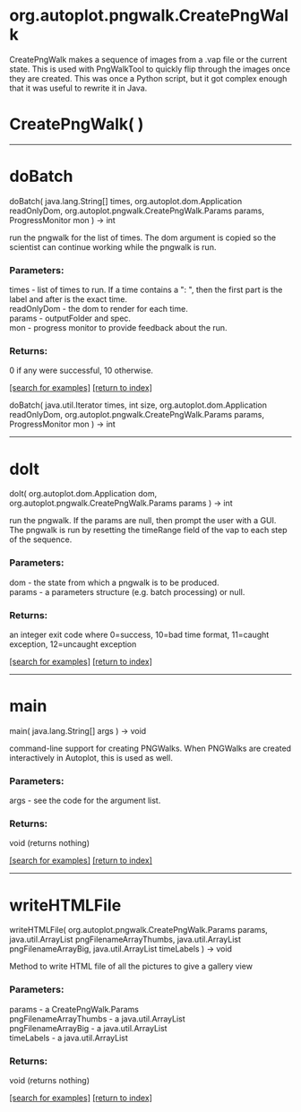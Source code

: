 # org.autoplot.pngwalk.CreatePngWalk

CreatePngWalk makes a sequence of images from a .vap file or the current state.
 This is used with PngWalkTool to quickly flip through the images once they
 are created.  This was once a Python script, but it got complex enough that it was useful to
 rewrite it in Java.

# CreatePngWalk( )


***
<a name="doBatch"></a>
# doBatch
doBatch( java.lang.String[] times, org.autoplot.dom.Application readOnlyDom, org.autoplot.pngwalk.CreatePngWalk.Params params, ProgressMonitor mon ) &rarr; int

run the pngwalk for the list of times.  The dom argument is copied so the
 scientist can continue working while the pngwalk is run.

### Parameters:
times - list of times to run.  If a time contains a ": ", then the first part is the label and after is the exact time.
<br>readOnlyDom - the dom to render for each time.
<br>params - outputFolder and spec.
<br>mon - progress monitor to provide feedback about the run.

### Returns:
0 if any were successful, 10 otherwise.

<a href="https://github.com/autoplot/dev/search?q=doBatch&unscoped_q=doBatch">[search for examples]</a>
<a href="https://github.com/autoplot/documentation/blob/master/javadoc/index-all.md">[return to index]</a>

doBatch( java.util.Iterator times, int size, org.autoplot.dom.Application readOnlyDom, org.autoplot.pngwalk.CreatePngWalk.Params params, ProgressMonitor mon ) &rarr; int<br>
***
<a name="doIt"></a>
# doIt
doIt( org.autoplot.dom.Application dom, org.autoplot.pngwalk.CreatePngWalk.Params params ) &rarr; int

run the pngwalk. If the params are null, then prompt the user with a GUI.
 The pngwalk is run by resetting the timeRange field of the vap to each step
 of the sequence.

### Parameters:
dom - the state from which a pngwalk is to be produced.
<br>params - a parameters structure (e.g. batch processing) or null.

### Returns:
an integer exit code where 0=success, 10=bad time format, 11=caught exception, 12=uncaught exception

<a href="https://github.com/autoplot/dev/search?q=doIt&unscoped_q=doIt">[search for examples]</a>
<a href="https://github.com/autoplot/documentation/blob/master/javadoc/index-all.md">[return to index]</a>

***
<a name="main"></a>
# main
main( java.lang.String[] args ) &rarr; void

command-line support for creating PNGWalks.  When PNGWalks are created 
 interactively in Autoplot, this is used as well.

### Parameters:
args - see the code for the argument list.

### Returns:
void (returns nothing)


<a href="https://github.com/autoplot/dev/search?q=main&unscoped_q=main">[search for examples]</a>
<a href="https://github.com/autoplot/documentation/blob/master/javadoc/index-all.md">[return to index]</a>

***
<a name="writeHTMLFile"></a>
# writeHTMLFile
writeHTMLFile( org.autoplot.pngwalk.CreatePngWalk.Params params, java.util.ArrayList pngFilenameArrayThumbs, java.util.ArrayList pngFilenameArrayBig, java.util.ArrayList timeLabels ) &rarr; void

Method to write HTML file of all the pictures to give a gallery view

### Parameters:
params - a CreatePngWalk.Params
<br>pngFilenameArrayThumbs - a java.util.ArrayList
<br>pngFilenameArrayBig - a java.util.ArrayList
<br>timeLabels - a java.util.ArrayList

### Returns:
void (returns nothing)


<a href="https://github.com/autoplot/dev/search?q=writeHTMLFile&unscoped_q=writeHTMLFile">[search for examples]</a>
<a href="https://github.com/autoplot/documentation/blob/master/javadoc/index-all.md">[return to index]</a>

